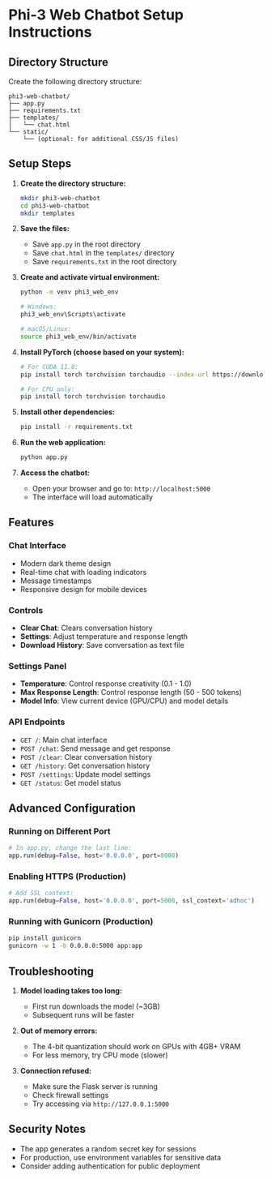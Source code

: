 
# Phi-3 Web Chatbot Setup Instructions

## Directory Structure

Create the following directory structure:

```
phi3-web-chatbot/
├── app.py
├── requirements.txt
├── templates/
│   └── chat.html
└── static/
    └── (optional: for additional CSS/JS files)
```

## Setup Steps

1. **Create the directory structure:**
   ```bash
   mkdir phi3-web-chatbot
   cd phi3-web-chatbot
   mkdir templates
   ```

2. **Save the files:**
   - Save `app.py` in the root directory
   - Save `chat.html` in the `templates/` directory
   - Save `requirements.txt` in the root directory

3. **Create and activate virtual environment:**
   ```bash
   python -m venv phi3_web_env
   
   # Windows:
   phi3_web_env\Scripts\activate
   
   # macOS/Linux:
   source phi3_web_env/bin/activate
   ```

4. **Install PyTorch (choose based on your system):**
   ```bash
   # For CUDA 11.8:
   pip install torch torchvision torchaudio --index-url https://download.pytorch.org/whl/cu118
   
   # For CPU only:
   pip install torch torchvision torchaudio
   ```

5. **Install other dependencies:**
   ```bash
   pip install -r requirements.txt
   ```

6. **Run the web application:**
   ```bash
   python app.py
   ```

7. **Access the chatbot:**
   - Open your browser and go to: `http://localhost:5000`
   - The interface will load automatically

## Features

### Chat Interface
- Modern dark theme design
- Real-time chat with loading indicators
- Message timestamps
- Responsive design for mobile devices

### Controls
- **Clear Chat**: Clears conversation history
- **Settings**: Adjust temperature and response length
- **Download History**: Save conversation as text file

### Settings Panel
- **Temperature**: Control response creativity (0.1 - 1.0)
- **Max Response Length**: Control response length (50 - 500 tokens)
- **Model Info**: View current device (GPU/CPU) and model details

### API Endpoints
- `GET /`: Main chat interface
- `POST /chat`: Send message and get response
- `POST /clear`: Clear conversation history
- `GET /history`: Get conversation history
- `POST /settings`: Update model settings
- `GET /status`: Get model status

## Advanced Configuration

### Running on Different Port
```python
# In app.py, change the last line:
app.run(debug=False, host='0.0.0.0', port=8080)
```

### Enabling HTTPS (Production)
```python
# Add SSL context:
app.run(debug=False, host='0.0.0.0', port=5000, ssl_context='adhoc')
```

### Running with Gunicorn (Production)
```bash
pip install gunicorn
gunicorn -w 1 -b 0.0.0.0:5000 app:app
```

## Troubleshooting

1. **Model loading takes too long:**
   - First run downloads the model (~3GB)
   - Subsequent runs will be faster

2. **Out of memory errors:**
   - The 4-bit quantization should work on GPUs with 4GB+ VRAM
   - For less memory, try CPU mode (slower)

3. **Connection refused:**
   - Make sure the Flask server is running
   - Check firewall settings
   - Try accessing via `http://127.0.0.1:5000`

## Security Notes

- The app generates a random secret key for sessions
- For production, use environment variables for sensitive data
- Consider adding authentication for public deployment
